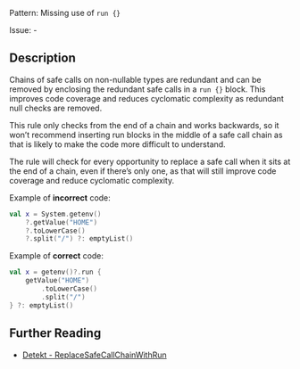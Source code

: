 Pattern: Missing use of `run {}`

Issue: -

## Description

Chains of safe calls on non-nullable types are redundant and can be removed by enclosing the redundant safe calls in a `run {}` block. This improves code coverage and reduces cyclomatic complexity as redundant null checks are removed.

This rule only checks from the end of a chain and works backwards, so it won’t recommend inserting run blocks in the middle of a safe call chain as that is likely to make the code more difficult to understand.

The rule will check for every opportunity to replace a safe call when it sits at the end of a chain, even if there’s only one, as that will still improve code coverage and reduce cyclomatic complexity.

Example of **incorrect** code:

```kotlin
val x = System.getenv()
    ?.getValue("HOME")
    ?.toLowerCase()
    ?.split("/") ?: emptyList()
```

Example of **correct** code:

```kotlin
val x = getenv()?.run {
    getValue("HOME")
        .toLowerCase()
        .split("/")
} ?: emptyList()
```

## Further Reading

* [Detekt - ReplaceSafeCallChainWithRun](https://detekt.github.io/detekt/complexity.html#replacesafecallchainwithrun)